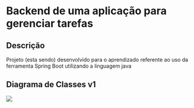 # Backend de uma aplicação para gerenciar tarefas

## Descrição

Projeto (esta sendo) desenvolvido para o aprendizado referente ao uso da ferramenta Spring Boot utilizando a linguagem java  



## Diagrama de Classes v1

![](/home/eduardo/Documents/workspace-spring-tool/TaskManager/docs/DiagramaClasse-v1.png)


